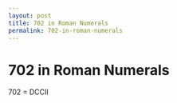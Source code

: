 ```yaml
---
layout: post
title: 702 in Roman Numerals
permalink: 702-in-roman-numerals
---
```


# 702 in Roman Numerals

702 = DCCII
